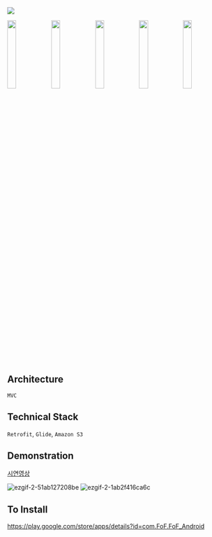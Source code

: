 <img src="https://user-images.githubusercontent.com/60344240/113408279-04f92800-93ea-11eb-9d10-482aac0778cd.png"/>

<img src="https://user-images.githubusercontent.com/60344240/116510348-bb73fe00-a8ff-11eb-8670-9a70dbb884b3.png" width="20%"/><img src="https://user-images.githubusercontent.com/60344240/116510349-bc0c9480-a8ff-11eb-9bbe-0d352c71dcda.png" width="20%"/><img src="https://user-images.githubusercontent.com/60344240/116510351-bca52b00-a8ff-11eb-8608-9d8797c82a75.png" width="20%"/><img src="https://user-images.githubusercontent.com/60344240/116510356-bd3dc180-a8ff-11eb-8ade-8f7957707ec8.png" width="20%"/><img src="https://user-images.githubusercontent.com/60344240/116510359-bdd65800-a8ff-11eb-817a-ddfa47c4f4a9.png" width="20%"/>



## Architecture
`MVC`

## Technical Stack
`Retrofit`, `Glide`, `Amazon S3`

## Demonstration
[시연영상](https://youtu.be/fFVip-_1OWc)

![ezgif-2-51ab127208be](https://user-images.githubusercontent.com/60344240/116515145-df870d80-a906-11eb-971e-28436aeaf013.gif)
![ezgif-2-1ab2f416ca6c](https://user-images.githubusercontent.com/60344240/116515150-e0b83a80-a906-11eb-96bf-a233e179952f.gif)


## To Install
https://play.google.com/store/apps/details?id=com.FoF.FoF_Android
